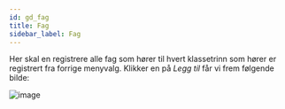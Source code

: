 ```yaml
---
id: gd_fag
title: Fag
sidebar_label: Fag
---
```

Her skal en registrere alle fag som hører til hvert klassetrinn som hører er registrert fra forrige menyvalg. Klikker en på _Legg til_ får vi frem følgende bilde:

![image](https://user-images.githubusercontent.com/80097133/120638407-5c5e5780-c470-11eb-8d1e-844d5c92341c.png)
